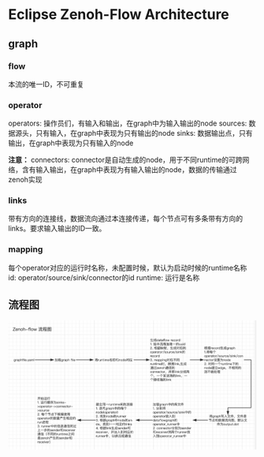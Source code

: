 # Eclipse Zenoh-Flow Architecture

## graph

### flow

本流的唯一ID，不可重复

### operator

operators: 操作员们，有输入和输出，在graph中为输入输出的node
sources: 数据源头，只有输入，在graph中表现为只有输出的node
sinks: 数据输出点，只有输出，在graph中表现为只有输入的node

**注意：**
connectors: connector是自动生成的node，用于不同runtime的可跨网络，含有输入输出，在graph中表现为有输入输出的node，数据的传输通过zenoh实现

### links

带有方向的连接线，数据流向通过本连接传递，每个节点可有多条带有方向的links。要求输入输出的ID一致。

### mapping

每个operator对应的运行时名称，未配置时候，默认为启动时候的runtime名称
id: operator/source/sink/connector的id
runtime: 运行是名称

## 流程图
![avatar](./images/flow.png)
